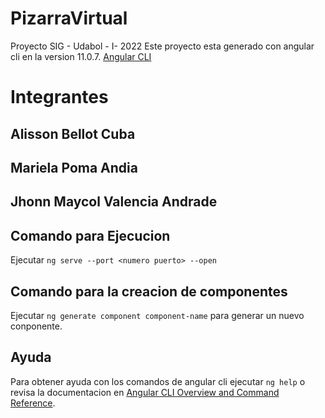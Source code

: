 # PizarraVirtual

Proyecto SIG - Udabol - I- 2022 
Este proyecto esta generado con angular cli en la version 11.0.7. [Angular CLI](https://github.com/angular/angular-cli)

# Integrantes

## Alisson Bellot Cuba
## Mariela Poma Andia
## Jhonn Maycol Valencia Andrade

## Comando para Ejecucion

Ejecutar `ng serve --port <numero puerto> --open` 

## Comando para la creacion de componentes

Ejecutar `ng generate component component-name` para generar un nuevo conponente.

## Ayuda

Para obtener ayuda con los comandos de angular cli ejecutar `ng help` o revisa la documentacion en [Angular CLI Overview and Command Reference](https://angular.io/cli).
